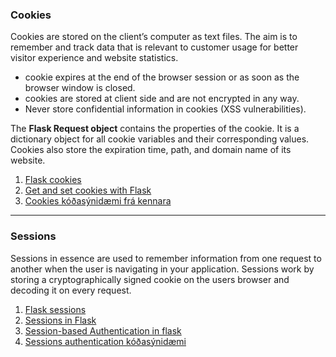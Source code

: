 ### Cookies
Cookies are stored on the client’s computer as text files. The aim is to remember and track data that is relevant to customer usage for better visitor experience and website statistics.

* cookie expires at the end of the browser session or as soon as the browser window is closed. 
* cookies are stored at client side and are not encrypted in any way. 
* Never store confidential information in cookies (XSS vulnerabilities).

The **Flask Request object** contains the properties of the cookie. It is a dictionary object for all cookie variables and their corresponding values. Cookies also store the expiration time, path, and domain name of its website.

1. [Flask cookies](https://flask.palletsprojects.com/en/3.0.x/quickstart/#cookies)
1. [Get and set cookies with Flask](https://pythonbasics.org/flask-cookies/) 
1. [Cookies kóðasýnidæmi frá kennara]()

---

### Sessions
Sessions in essence are used to remember information from one request to another when the user is navigating in your application. Sessions work by storing a cryptographically signed cookie on the users browser and decoding it on every request. 

1. [Flask sessions](https://flask.palletsprojects.com/en/3.0.x/quickstart/#sessions)
1. [Sessions in Flask](https://testdriven.io/blog/flask-sessions/)
1. [Session-based Authentication in flask](https://syscrews.medium.com/session-based-authentication-in-flask-d43fe36afc0f)
1. [Sessions authentication kóðasýnidæmi]()

